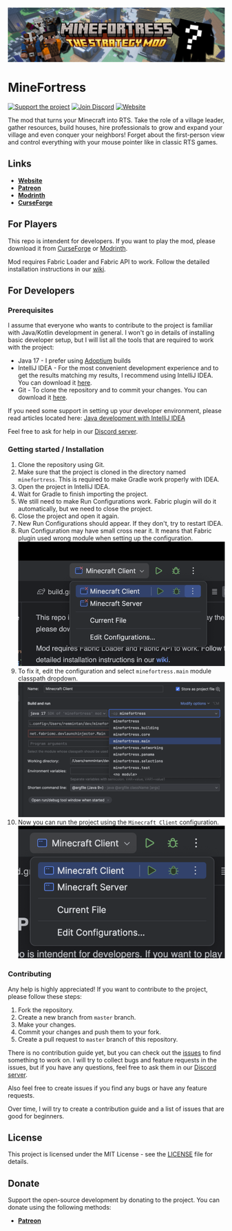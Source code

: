 ![the mod that will turn your Minecraft into real-time strategy](docs/main-banner.png)
# MineFortress
[![Support the project](https://img.shields.io/badge/PATREON-SUPPORT_THE_PROJECT-f96854?style=for-the-badge&logo=patreon&logoColor=f96854&labelColor=052d49&color=f96854)](https://www.patreon.com/minefortress)
[![Join Discord](https://img.shields.io/discord/906943962659561515?style=for-the-badge&logo=discord&label=discord&color=5865F2)](https://discord.gg/6rt7VJxPcq)
[![Website](https://img.shields.io/badge/website-minefortress-CC9966?style=for-the-badge)](https://minecraftfortress.org/)

The mod that turns your Minecraft into RTS. Take the role of a village leader, gather resources, build houses, hire professionals to grow and expand your village and even conquer your neighbors! Forget about the first-person view and control everything with your mouse pointer like in classic RTS games.
## Links
* **[Website](https://minecraftfortress.org/)**
* **[Patreon](https://www.patreon.com/minefortress)**
* **[Modrinth](https://modrinth.com/mod/minefortress)**
* **[CurseForge](https://www.curseforge.com/minecraft/mc-mods/minefortress-rts)**
## For Players
This repo is intendent for developers. If you want to play the mod, please download it from [CurseForge](https://www.curseforge.com/minecraft/mc-mods/minefortress-rts) or [Modrinth](https://modrinth.com/mod/minefortress).

Mod requires Fabric Loader and Fabric API to work.
Follow the detailed installation instructions in our [wiki](https://wiki.minecraftfortress.org/wiki/Installation:Curseforge_Launcher).

## For Developers
### Prerequisites
I assume that everyone who wants to contribute to the project is familiar with Java/Kotlin development in general.
I won't go in details of installing basic developer setup, but I will list all the tools that are required to work with the project:
* Java 17 - I prefer using [Adoptium](https://adoptium.net/) builds 
* IntelliJ IDEA - For the most convenient development experience and to get the results matching my results, I recommend using IntelliJ IDEA. You can download it [here](https://www.jetbrains.com/idea/download/).
* Git - To clone the repository and to commit your changes. You can download it [here](https://git-scm.com/downloads).

If you need some support in setting up your developer environment, please read articles located here: [Java development with IntelliJ IDEA](https://www.jetbrains.com/help/idea/getting-started.html)

Feel free to ask for help in our [Discord server](https://discord.gg/6rt7VJxPcq).
### Getting started / Installation
1. Clone the repository using Git.
2. Make sure that the project is cloned in the directory named `minefortress`. This is required to make Gradle work properly with IDEA.
3. Open the project in IntelliJ IDEA.
4. Wait for Gradle to finish importing the project.
5. We still need to make Run Configurations work. Fabric plugin will do it automatically, but we need to close the project.
6. Close the project and open it again.
7. New Run Configurations should appear. If they don't, try to restart IDEA.
8. Run Configuration may have small cross near it. It means that Fabric plugin used wrong module when setting up the configuration.
![](docs/run-configurations-1.png)
9. To fix it, edit the configuration and select `minefortress.main` module classpath dropdown.
![](docs/run-configurations-2.png)
10. Now you can run the project using the `Minecraft Client` configuration.
![](docs/run-configurations-3.png)

### Contributing
Any help is highly appreciated! If you want to contribute to the project, please follow these steps:
1. Fork the repository.
2. Create a new branch from `master` branch.
3. Make your changes.
4. Commit your changes and push them to your fork.
5. Create a pull request to `master` branch of this repository.

There is no contribution guide yet, but you can check out the [issues](https://github.com/remmintan/minefortress/issues) to find something to work on.
I will try to collect bugs and feature requests in the issues, but if you have any questions, feel free to ask them in our [Discord server](https://discord.gg/6rt7VJxPcq).

Also feel free to create issues if you find any bugs or have any feature requests.

Over time, I will try to create a contribution guide and a list of issues that are good for beginners.

## License
This project is licensed under the MIT License - see the [LICENSE](LICENSE) file for details.

## Donate
Support the open-source development by donating to the project. You can donate using the following methods:
* **[Patreon](https://www.patreon.com/minefortress)**
